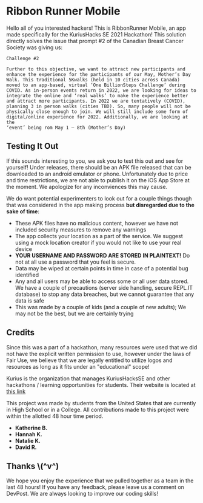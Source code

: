 # Ribbon Runner Mobile

Hello all of you interested hackers! This is RibbonRunner Mobile, an app made specifically for the KuriusHacks SE 2021 Hackathon! This solution directly solves the issue that prompt #2 of the Canadian Breast Cancer Society was giving us:
```
Challenge #2

Further to this objective, we want to attract new participants and
enhance the experience for the participants of our May, Mother’s Day
Walk. This traditional 5Kwalks (held in 10 cities across Canada)
moved to an app-based, virtual ‘One BillionSteps Challenge’ during
COVID. As in-person events return in 2022, we are looking for ideas to
integrate the online and ‘real walks’ to make the experience better
and attract more participants. In 2022 we are tentatively (COVID),
planning 3 in person walks (cities TBD). So, many people will not be
physically close enough to join. We will still include some form of
digital/online experience for 2022. Additionally, we are looking at the
‘event’ being rom May 1 – 8th (Mother’s Day)
```

## Testing It Out

If this sounds interesting to you, we ask you to test this out and see for yourself! Under releases, there should be an APK file released that can be downloaded to an android emulator or phone. Unfortunately due to price and time restrictions, we are not able to publish it on the iOS App Store at the moment. We apologize for any inconviences this may cause.

We do want potential experimenters to look out for a couple things though that was considered in the app making process **but disregarded due to the sake of time**:
- These APK files have no malicious content, however we have not included security measures to remove any warnings
- The app collects your location as a part of the service. We suggest using a mock location creator if you would not like to use your real device
- **YOUR USERNAME AND PASSWORD ARE STORED IN PLAINTEXT!** Do not at all use a password that you feel is secure.
- Data may be wiped at certain points in time in case of a potential bug identified
- Any and all users may be able to access some or all user data stored. We have a couple of precautions (server side handling, secure REPL.IT database) to stop any data breaches, but we cannot guarantee that any data is safe
- This was made by a couple of kids (and a couple of new adults); We may not be the best, but we are certainly trying

## Credits

Since this was a part of a hackathon, many resources were used that we did not have the explicit written permission to use, however under the laws of Fair Use, we believe that we are legally entitled to utilize logos and resources as long as it fits under an "educational" scope!

Kurius is the organization that manages KuriusHacksSE and other hackathons / learning opportunities for students. Their website is located at [this link](https://www.kurius.ca/)

This project was made by students from the United States that are currently in High School or in a College. All contributions made to this project were within the allotted 48 hour time period.
- **Katherine B.**
- **Hannah K.**
- **Natalie K.**
- **David R.**

## Thanks \\(^v^)

We hope you enjoy the experience that we pulled together as a team in the last 48 hours! If you have any feedback, please leave us a comment on DevPost. We are always looking to improve our coding skills!
